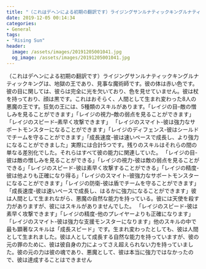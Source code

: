 ```yaml
---
title: "（これはデヘンによる初期の翻訳です）ライジングサンルナティックキングルナティックキングは、地獄の王であり、見事な魔術師です。"
date: 2019-12-05 00:14:34
categories:
- General
tags:
- "Rising Sun"
header:
  image: /assets/images/20191205001041.jpg
  og_image: /assets/images/20191205001041.jpg
---
```


（これはデヘンによる初期の翻訳です）ライジングサンルナティックキングルナティックキングは、地獄の王であり、見事な魔術師です。彼の体は赤い色です。彼の目に関しては、彼らは完全に光を欠いており、色を見せていません。彼は杖を持っており、顔は黒です。これはおそらく、人間として生まれ変わった8人の悪魔の王です。狂気の王には、5種類のスキルがあります。「レイジの目–敵の憎しみを見ることができます」「レイジの視力–敵の弱点を見ることができます」「レイジのスピード–素早く攻撃できます」 「レイジのスマイト-彼は強力なサポートモンスターになることができます」「レイジのディフェンス-彼はシールドでチームを守ることができます」「成長速度-彼は速いペースで成長し、より強力になることができました」実際には合計5つです。残りのスキルはそれらの間の単なる差別化でした。それらはすべて彼の能力に関連していた。 「レイジの目-彼は敵の憎しみを見ることができる」「レイジの視力-彼は敵の弱点を見ることができる」「レイジのスピード-彼は素早く攻撃することができる」「レイジの精度-彼は他よりも正確になり得る」「レイジのスマイト-彼強力なサポートモンスターになることができます」「レイジの防衛-彼は盾でチームを守ることができます」「成長速度-彼は速いペースで成長し、はるかに強力になることができます」彼は人間として生まれながら、悪魔の自然な能力を持っている。彼には天使を殺す力がありますが、彼にはスキルがありませんでした。 「レイジのスピード-彼は素早く攻撃できます」「レイジの精度-他のプレイヤーよりも正確になります」「レイジのスマイト-彼は強力な支援モンスターになります」他のスキルの中で最も顕著なスキルは「成長スピード」です。生まれ変わったとしても、彼は人間として生まれました。彼は人として成長する自然な能力を持っていますが、彼の元の罪のために、彼は彼自身の力によってさえ超えられない力を持っていました。彼の元の力は彼の魂であり、悪魔として、彼は本当に強力ではなかったので、彼は達成することはできません
